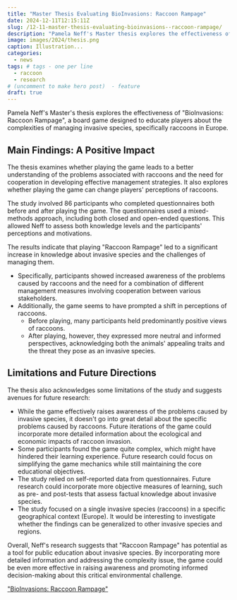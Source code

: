 ```yaml
---
title: "Master Thesis Evaluating BioInvasions: Raccoon Rampage"
date: 2024-12-11T12:15:11Z
slug: /12-11-master-thesis-evaluating-bioinvasions--raccoon-rampage/
description: "Pamela Neff's Master thesis explores the effectiveness of BioInvasions: Raccoon Rampage"
image: images/2024/thesis.png
caption: Illustration...
categories:
  - news
tags: # tags - one per line
  - raccoon
  - research    
# (uncomment to make hero post)  - feature
draft: true
---
```

Pamela Neff's Master's thesis explores the effectiveness of "BioInvasions: Raccoon Rampage", a board game designed to educate players about the complexities of managing invasive species, specifically raccoons in Europe. 
<!--more-->
## Main Findings: A Positive Impact
The thesis examines whether playing the game leads to a better understanding of the problems associated with raccoons and the need for cooperation in developing effective management strategies. It also explores whether playing the game can change players' perceptions of raccoons.

The study involved 86 participants who completed questionnaires both before and after playing the game. The questionnaires used a mixed-methods approach, including both closed and open-ended questions. This allowed Neff to assess both knowledge levels and the participants' perceptions and motivations.

The results indicate that playing "Raccoon Rampage" led to a significant increase in knowledge about invasive species and the challenges of managing them.

* Specifically, participants showed increased awareness of the problems caused by raccoons and the need for a combination of different management measures involving cooperation between various stakeholders.
* Additionally, the game seems to have prompted a shift in perceptions of raccoons.
  * Before playing, many participants held predominantly positive views of raccoons.
  * After playing, however, they expressed more neutral and informed perspectives, acknowledging both the animals' appealing traits and the threat they pose as an invasive species.

## Limitations and Future Directions

The thesis also acknowledges some limitations of the study and suggests avenues for future research:

* While the game effectively raises awareness of the problems caused by invasive species, it doesn't go into great detail about the specific problems caused by raccoons. Future iterations of the game could incorporate more detailed information about the ecological and economic impacts of raccoon invasion.
* Some participants found the game quite complex, which might have hindered their learning experience. Future research could focus on simplifying the game mechanics while still maintaining the core educational objectives.
* The study relied on self-reported data from questionnaires. Future research could incorporate more objective measures of learning, such as pre- and post-tests that assess factual knowledge about invasive species.
* The study focused on a single invasive species (raccoons) in a specific geographical context (Europe). It would be interesting to investigate whether the findings can be generalized to other invasive species and regions.

Overall, Neff's research suggests that "Raccoon Rampage" has potential as a tool for public education about invasive species. By incorporating more detailed information and addressing the complexity issue, the game could be even more effective in raising awareness and promoting informed decision-making about this critical environmental challenge.

["BioInvasions: Raccoon Rampage"](https://paidia.fun) 